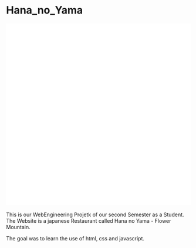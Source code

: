 # Hana_no_Yama

![image](/images/Logo/Logo_White.png)

This is our WebEngineering Projetk of our second Semester as a Student.
The Website is a japanese Restaurant called Hana no Yama - Flower Mountain.

The goal was to learn the use of html, css and javascript.
